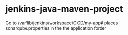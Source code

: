 # jenkins-java-maven-project
Go to /var/lib/jenkins/workspace/CICD/my-app# places sonarqube.properties in the the application forder